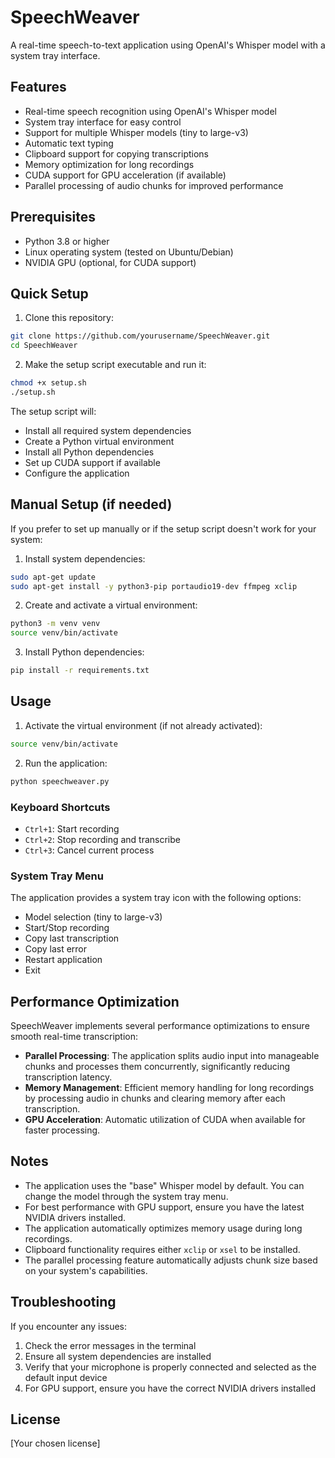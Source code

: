 # SpeechWeaver

A real-time speech-to-text application using OpenAI's Whisper model with a system tray interface.

## Features

- Real-time speech recognition using OpenAI's Whisper model
- System tray interface for easy control
- Support for multiple Whisper models (tiny to large-v3)
- Automatic text typing
- Clipboard support for copying transcriptions
- Memory optimization for long recordings
- CUDA support for GPU acceleration (if available)
- Parallel processing of audio chunks for improved performance

## Prerequisites

- Python 3.8 or higher
- Linux operating system (tested on Ubuntu/Debian)
- NVIDIA GPU (optional, for CUDA support)

## Quick Setup

1. Clone this repository:
```bash
git clone https://github.com/yourusername/SpeechWeaver.git
cd SpeechWeaver
```

2. Make the setup script executable and run it:
```bash
chmod +x setup.sh
./setup.sh
```

The setup script will:
- Install all required system dependencies
- Create a Python virtual environment
- Install all Python dependencies
- Set up CUDA support if available
- Configure the application

## Manual Setup (if needed)

If you prefer to set up manually or if the setup script doesn't work for your system:

1. Install system dependencies:
```bash
sudo apt-get update
sudo apt-get install -y python3-pip portaudio19-dev ffmpeg xclip
```

2. Create and activate a virtual environment:
```bash
python3 -m venv venv
source venv/bin/activate
```

3. Install Python dependencies:
```bash
pip install -r requirements.txt
```

## Usage

1. Activate the virtual environment (if not already activated):
```bash
source venv/bin/activate
```

2. Run the application:
```bash
python speechweaver.py
```

### Keyboard Shortcuts

- `Ctrl+1`: Start recording
- `Ctrl+2`: Stop recording and transcribe
- `Ctrl+3`: Cancel current process

### System Tray Menu

The application provides a system tray icon with the following options:
- Model selection (tiny to large-v3)
- Start/Stop recording
- Copy last transcription
- Copy last error
- Restart application
- Exit

## Performance Optimization

SpeechWeaver implements several performance optimizations to ensure smooth real-time transcription:

- **Parallel Processing**: The application splits audio input into manageable chunks and processes them concurrently, significantly reducing transcription latency.
- **Memory Management**: Efficient memory handling for long recordings by processing audio in chunks and clearing memory after each transcription.
- **GPU Acceleration**: Automatic utilization of CUDA when available for faster processing.

## Notes

- The application uses the "base" Whisper model by default. You can change the model through the system tray menu.
- For best performance with GPU support, ensure you have the latest NVIDIA drivers installed.
- The application automatically optimizes memory usage during long recordings.
- Clipboard functionality requires either `xclip` or `xsel` to be installed.
- The parallel processing feature automatically adjusts chunk size based on your system's capabilities.

## Troubleshooting

If you encounter any issues:

1. Check the error messages in the terminal
2. Ensure all system dependencies are installed
3. Verify that your microphone is properly connected and selected as the default input device
4. For GPU support, ensure you have the correct NVIDIA drivers installed

## License

[Your chosen license] 